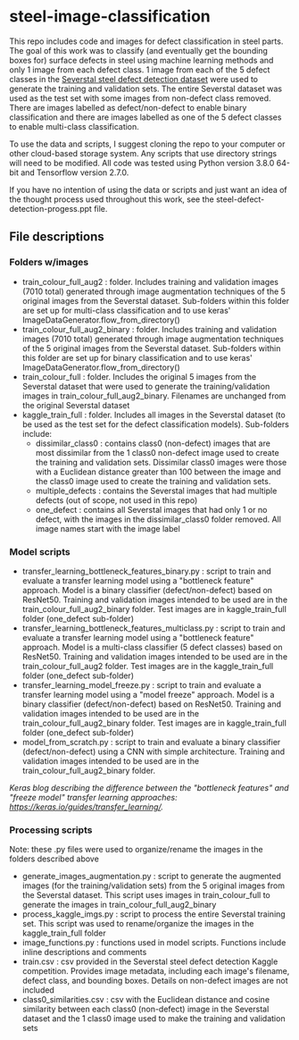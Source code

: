# steel-image-classification

This repo includes code and images for defect classification in steel parts. The goal of this work was to classify (and eventually get the bounding boxes for) surface defects in steel using machine learning methods and only 1 image from each defect class. 1 image from each of the 5 defect classes in the [Severstal steel defect detection dataset](https://www.kaggle.com/c/severstal-steel-defect-detection) were used to generate the training and validation sets. The entire Severstal dataset was used as the test set with some images from non-defect class removed. There are images labelled as defect/non-defect to enable binary classification and there are images labelled as one of the 5 defect classes to enable multi-class classification.

To use the data and scripts, I suggest cloning the repo to your computer or other cloud-based storage system. Any scripts that use directory strings will need to be modified. All code was tested using Python version 3.8.0 64-bit and Tensorflow version 2.7.0.

If you have no intention of using the data or scripts and just want an idea of the thought process used throughout this work, see the steel-defect-detection-progess.ppt file.

## File descriptions
### Folders w/images
- train_colour_full_aug2 : folder. Includes training and validation images (7010 total) generated through image augmentation techniques of the 5 original images from the Severstal dataset. Sub-folders within this folder are set up for multi-class classification and to use keras' ImageDataGenerator.flow_from_directory()
- train_colour_full_aug2_binary : folder. Includes training and validation images (7010 total) generated through image augmentation techniques of the 5 original images from the Severstal dataset. Sub-folders within this folder are set up for binary classification and to use keras' ImageDataGenerator.flow_from_directory()
- train_colour_full : folder. Includes the original 5 images from the Severstal dataset that were used to generate the training/validation images in train_colour_full_aug2_binary. Filenames are unchanged from the original Severstal dataset
- kaggle_train_full : folder. Includes all images in the Severstal dataset (to be used as the test set for the defect classification models). Sub-folders include:
  - dissimilar_class0 : contains class0 (non-defect) images that are most dissimilar from the 1 class0 non-defect image used to create the training and validation sets. Dissimilar class0 images were those with a Euclidean distance greater than 100 between the image and the class0 image used to create the training and validation sets.
  - multiple_defects : contains the Severstal images that had multiple defects (out of scope, not used in this repo)
  - one_defect : contains all Severstal images that had only 1 or no defect, with the images in the dissimilar_class0 folder removed. All image names start with the image label

### Model scripts
- transfer_learning_bottleneck_features_binary.py : script to train and evaluate a transfer learning  model using a "bottleneck feature" approach. Model is a binary classifier (defect/non-defect) based on ResNet50. Training and validation images intended to be used are in the train_colour_full_aug2_binary folder. Test images are in kaggle_train_full folder (one_defect sub-folder)
- transfer_learning_bottleneck_features_multiclass.py : script to train and evaluate a transfer learning model using a "bottleneck feature" approach. Model is a multi-class classifier (5 defect classes) based on ResNet50. Training and validation images intended to be used are in the train_colour_full_aug2 folder. Test images are in the kaggle_train_full folder (one_defect sub-folder)
- transfer_learning_model_freeze.py : script to train and evaluate a transfer learning model using a "model freeze" approach. Model is a binary classifier (defect/non-defect) based on ResNet50. Training and validation images intended to be used are in the train_colour_full_aug2_binary folder. Test images are in kaggle_train_full folder (one_defect sub-folder)
- model_from_scratch.py : script to train and evaluate a binary classifier (defect/non-defect) using a CNN with simple architecture. Training and validation images intended to be used are in the train_colour_full_aug2_binary folder.

*Keras blog describing the difference between the "bottleneck features" and "freeze model" transfer learning approaches: https://keras.io/guides/transfer_learning/.*

### Processing scripts 
Note: these .py files were used to organize/rename the images in the folders described above
- generate_images_augmentation.py : script to generate the augmented images (for the training/validation sets) from the 5 original images from the Severstal dataset. This script uses images in train_colour_full to generate the images in train_colour_full_aug2_binary
- process_kaggle_imgs.py : script to process the entire Severstal training set. This script was used to rename/organize the images in the kaggle_train_full folder 
- image_functions.py : functions used in model scripts. Functions include inline descriptions and comments
- train.csv : csv provided in the Severstal steel defect detection Kaggle competition. Provides image metadata, including each image's filename, defect class, and bounding boxes. Details on non-defect images are not included
- class0_similarities.csv : csv with the Euclidean distance and cosine similarity between each class0 (non-defect) image in the Severstal dataset and the 1 class0 image used to make the training and validation sets

